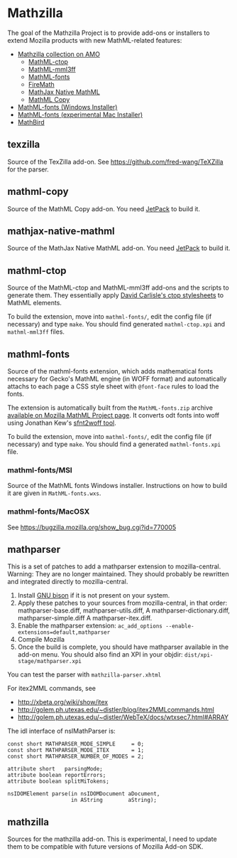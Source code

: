 # Mathzilla

The goal of the Mathzilla Project is to provide add-ons or installers to extend
Mozilla products with new MathML-related features:

  - [Mathzilla collection on AMO](https://addons.mozilla.org/collections/fred_wang/mathzilla/)
    - [MathML-ctop](https://addons.mozilla.org/addon/mathml-ctop/)
    - [MathML-mml3ff](https://addons.mozilla.org/addon/mathml-mml3ff/)
    - [MathML-fonts](https://addons.mozilla.org/addon/mathml-fonts/)
    - [FireMath](https://addons.mozilla.org/firefox/addon/firemath/)
    - [MathJax Native MathML](https://addons.mozilla.org/firefox/addon/mathjax-native-mathml/)
    - [MathML Copy](https://addons.mozilla.org/en-US/firefox/addon/mathml-copy/)
  - [MathML-fonts (Windows Installer)](https://developer.mozilla.org/@api/deki/files/6388/=MathML-fonts.msi)
  - [MathML-fonts (experimental Mac Installer)](https://bugzilla.mozilla.org/show_bug.cgi?id=770005#c3)
  - [MathBird](http://disruptive-innovations.com/zoo/MathBird/)

## texzilla

Source of the TexZilla add-on. See https://github.com/fred-wang/TeXZilla for
the parser.

## mathml-copy

Source of the MathML Copy add-on. You need [JetPack](https://developer.mozilla.org/docs/Jetpack) to build it.

## mathjax-native-mathml

Source of the MathJax Native MathML add-on. You need [JetPack](https://developer.mozilla.org/docs/Jetpack) to build it.

## mathml-ctop

Source of the MathML-ctop and MathML-mml3ff add-ons and the scripts to generate
them. They essentially apply [David Carlisle's ctop stylesheets](http://web-xslt.googlecode.com/svn/trunk/ctop/) to MathML elements.

To build the extension, move into `mathml-fonts/`, edit the config file
(if necessary) and type `make`. You should find generated `mathml-ctop.xpi` and
`mathml-mml3ff` files.

## mathml-fonts

Source of the mathml-fonts extension, which adds mathematical fonts necessary
for Gecko's MathML engine (in WOFF format) and automatically attachs to each
page a CSS style sheet with `@font-face` rules to load the fonts.

The extension is automatically built from the `MathML-fonts.zip` archive
[available on Mozilla MathML Project page](https://developer.mozilla.org/en/Mozilla_MathML_Project/Fonts). It converts odt fonts into woff using
Jonathan Kew's [sfnt2woff tool](http://people.mozilla.org/~jkew/woff/).

To build the extension, move into `mathml-fonts/`, edit the config file
(if necessary) and type `make`. You should find a generated `mathml-fonts.xpi`
file.

### mathml-fonts/MSI

Source of the MathML fonts Windows installer. Instructions on how to build it
are given in `MathML-fonts.wxs`.

### mathml-fonts/MacOSX

See <https://bugzilla.mozilla.org/show_bug.cgi?id=770005>

## mathparser

This is a set of patches to add a mathparser extension to mozilla-central.
Warning: They are no longer maintained. They should probably be rewritten
and integrated directly to mozilla-central.

1. Install [GNU bison](http://www.gnu.org/software/bison/) if it is not present on your system.
2. Apply these patches to your sources from mozilla-central, in that order:
  mathparser-base.diff, mathparser-utils.diff, A mathparser-dictionary.diff,
  mathparser-simple.diff A mathparser-itex.diff.
3. Enable the mathparser extension:
  `ac_add_options --enable-extensions=default,mathparser`
4. Compile Mozilla
5. Once the build is complete, you should have mathparser available in the
add-on menu. You should also find an XPI in your objdir:
`dist/xpi-stage/mathparser.xpi`

You can test the parser with `mathzilla-parser.xhtml`

For itex2MML commands, see
  - <http://xbeta.org/wiki/show/itex>
  - <http://golem.ph.utexas.edu/~distler/blog/itex2MMLcommands.html>
  - <http://golem.ph.utexas.edu/~distler/WebTeX/docs/wtxsec7.html#ARRAY>

The idl interface of nsIMathParser is:

    const short MATHPARSER_MODE_SIMPLE     = 0;
    const short MATHPARSER_MODE_ITEX       = 1;
    const short MATHPARSER_NUMBER_OF_MODES = 2;
    
    attribute short   parsingMode;
    attribute boolean reportErrors;
    attribute boolean splitMiTokens;
    
    nsIDOMElement parse(in nsIDOMDocument aDocument,
                        in AString        aString);

## mathzilla

Sources for the mathzilla add-on. This is experimental, I need to update them
to be compatible with future versions of Mozilla Add-on SDK.

